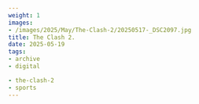 ```yaml
---
weight: 1
images:
- /images/2025/May/The-Clash-2/20250517-_DSC2097.jpg
title: The Clash 2.
date: 2025-05-19
tags:
- archive
- digital

- the-clash-2
- sports
---
```


